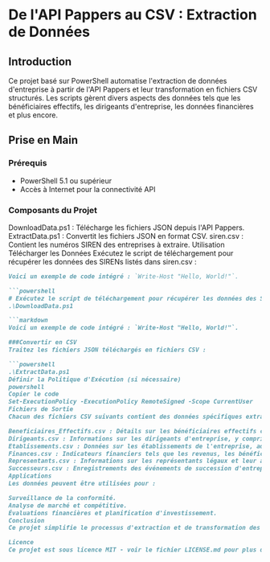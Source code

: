 
# De l'API Pappers au CSV : Extraction de Données

## Introduction
Ce projet basé sur PowerShell automatise l'extraction de données d'entreprise à partir de l'API Pappers et leur transformation en fichiers CSV structurés. Les scripts gèrent divers aspects des données tels que les bénéficiaires effectifs, les dirigeants d'entreprise, les données financières et plus encore.

## Prise en Main

### Prérequis
- PowerShell 5.1 ou supérieur
- Accès à Internet pour la connectivité API

### Composants du Projet
DownloadData.ps1 : Télécharge les fichiers JSON depuis l'API Pappers.
ExtractData.ps1 : Convertit les fichiers JSON en format CSV.
siren.csv : Contient les numéros SIREN des entreprises à extraire.
Utilisation
Télécharger les Données
Exécutez le script de téléchargement pour récupérer les données des SIRENs listés dans siren.csv :

```markdown
Voici un exemple de code intégré : `Write-Host "Hello, World!"`.

```powershell
# Exécutez le script de téléchargement pour récupérer les données des SIRENs listés dans siren.csv :
.\DownloadData.ps1

```markdown
Voici un exemple de code intégré : `Write-Host "Hello, World!"`.

###Convertir en CSV
Traitez les fichiers JSON téléchargés en fichiers CSV :

```powershell
.\ExtractData.ps1
Définir la Politique d'Exécution (si nécessaire)
powershell
Copier le code
Set-ExecutionPolicy -ExecutionPolicy RemoteSigned -Scope CurrentUser
Fichiers de Sortie
Chacun des fichiers CSV suivants contient des données spécifiques extraites de l'API :

Beneficiaires_Effectifs.csv : Détails sur les bénéficiaires effectifs comme requis par les cadres réglementaires.
Dirigeants.csv : Informations sur les dirigeants d'entreprise, y compris les noms, rôles et mandats.
Etablissements.csv : Données sur les établissements de l'entreprise, adresses et statut opérationnel.
Finances.csv : Indicateurs financiers tels que les revenus, les bénéfices et les états financiers.
Representants.csv : Informations sur les représentants légaux et leur autorité au sein de l'entreprise.
Successeurs.csv : Enregistrements des événements de succession d'entreprise et des changements d'entité pertinents.
Applications
Les données peuvent être utilisées pour :

Surveillance de la conformité.
Analyse de marché et compétitive.
Évaluations financières et planification d'investissement.
Conclusion
Ce projet simplifie le processus d'extraction et de transformation des informations détaillées sur les entreprises de l'API Pappers en fichiers CSV, améliorant l'accessibilité et l'utilisabilité pour diverses fins analytiques.

Licence
Ce projet est sous licence MIT - voir le fichier LICENSE.md pour plus de détails.
